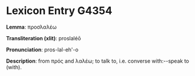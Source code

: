 # Lexicon Entry G4354

**Lemma**: προσλαλέω

**Transliteration (xlit)**: proslaléō

**Pronunciation**: pros-lal-eh'-o

**Description**:
from πρός and λαλέω; to talk to, i.e. converse with:--speak to (with).
